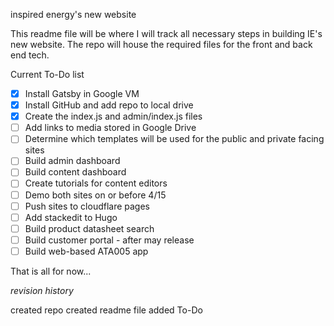inspired energy's new website

This readme file will be where I will track all necessary steps in building IE's new website. The repo will house the required files for the front and back end tech.

Current To-Do list

- [x] Install Gatsby in Google VM
- [x] Install GitHub and add repo to local drive
- [x] Create the index.js and admin/index.js files
- [ ] Add links to media stored in Google Drive
- [ ] Determine which templates will be used for the public and private facing sites
- [ ] Build admin dashboard
- [ ] Build content dashboard
- [ ] Create tutorials for content editors
- [ ] Demo both sites on or before 4/15
- [ ] Push sites to cloudflare pages
- [ ] Add stackedit to Hugo
- [ ] Build product datasheet search
- [ ] Build customer portal - after may release
- [ ] Build web-based ATA005 app

That is all for now...

_revision history_

created repo
created readme file
added To-Do